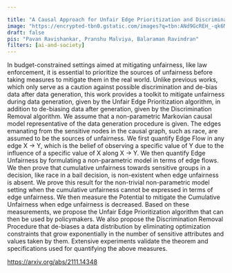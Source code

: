 ```yaml
---

title: "A Causal Approach for Unfair Edge Prioritization and Discrimination Removal"
image: "https://encrypted-tbn0.gstatic.com/images?q=tbn:ANd9GcREH_-qk6MhBc5ThPIv922G6hxDtvxAdPn5qg&s"
draft: false
pis: "Pavan Ravishankar, Pranshu Malviya, Balaraman Ravindran"
filters: [ai-and-society]
---
```


In budget-constrained settings aimed at mitigating unfairness, like law enforcement, it is essential to prioritize the sources of unfairness before taking measures to mitigate them in the real world. Unlike previous works, which only serve as a caution against possible discrimination and de-bias data after data generation, this work provides a toolkit to mitigate unfairness during data generation, given by the Unfair Edge Prioritization algorithm, in addition to de-biasing data after generation, given by the Discrimination Removal algorithm. We assume that a non-parametric Markovian causal model representative of the data generation procedure is given. The edges emanating from the sensitive nodes in the causal graph, such as race, are assumed to be the sources of unfairness. We first quantify Edge Flow in any edge X -> Y, which is the belief of observing a specific value of Y due to the influence of a specific value of X along X -> Y. We then quantify Edge Unfairness by formulating a non-parametric model in terms of edge flows. We then prove that cumulative unfairness towards sensitive groups in a decision, like race in a bail decision, is non-existent when edge unfairness is absent. We prove this result for the non-trivial non-parametric model setting when the cumulative unfairness cannot be expressed in terms of edge unfairness. We then measure the Potential to mitigate the Cumulative Unfairness when edge unfairness is decreased. Based on these measurements, we propose the Unfair Edge Prioritization algorithm that can then be used by policymakers. We also propose the Discrimination Removal Procedure that de-biases a data distribution by eliminating optimization constraints that grow exponentially in the number of sensitive attributes and values taken by them. Extensive experiments validate the theorem and specifications used for quantifying the above measures. 

https://arxiv.org/abs/2111.14348
